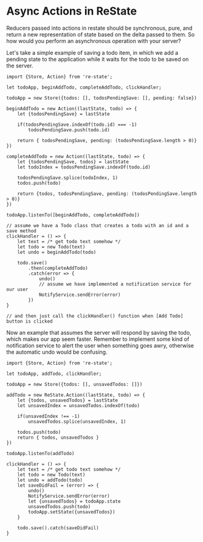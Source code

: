 # Async Actions in ReState

Reducers passed into actions in restate should be synchronous, pure, and return a new representation of state based on the delta passed to them. So how would you perform an asynchronous operation with your server?

Let's take a simple example of saving a todo item, in which we add a pending state to the application while it waits for the todo to be saved on the server.


	import {Store, Action} from 're-state';

	let todoApp, beginAddTodo, completeAddTodo, clickHandler;

	todoApp = new Store({todos: [], todosPendingSave: [], pending: false})

	beginAddTodo = new Action((lastState, todo) => {
		let {todosPendingSave} = lastState

		if(todosPendingSave.indexOf(todo.id) === -1)
			todosPendingSave.push(todo.id)

		return { todosPendingSave, pending: (todosPendingSave.length > 0)}
	})

	completeAddTodo = new Action((lastState, todo) => {
		let {todosPendingSave, todos} = lastState
		let todoIndex = todosPendingSave.indexOf(todo.id)

		todosPendingSave.splice(todoIndex, 1)
		todos.push(todo)

		return {todos, todosPendingSave, pending: (todosPendingSave.length > 0)}
	})

	todoApp.listenTo([beginAddTodo, completeAddTodo])

	// assume we have a Todo class that creates a todo with an id and a save method
	clickHandler = () => {
		let text = /* get todo text somehow */
		let todo = new Todo(text)
		let undo = beginAddTodo(todo)

		todo.save()
			.then(completeAddTodo)
			.catch(error => {
				undo()
				// assume we have implemented a notification service for our user
				NotifyService.sendError(error)
			})
	}

	// and then just call the clickHandler() function when [Add Todo] button is clicked


Now an example that assumes the server will respond by saving the todo, which makes our app seem faster. Remember to implement some kind of notification service to alert the user when something goes awry, otherwise the automatic undo would be confusing.


	import {Store, Action} from 're-state';

	let todoApp, addTodo, clickHandler;

	todoApp = new Store({todos: [], unsavedTodos: []})

	addTodo = new ReState.Action((lastState, todo) => {
		let {todos, unsavedTodos} = lastState
		let unsavedIndex = unsavedTodos.indexOf(todo)

		if(unsavedIndex !== -1)
			unsavedTodos.splice(unsavedIndex, 1)

		todos.push(todo)
		return { todos, unsavedTodos }
	})

	todoApp.listenTo(addTodo)

	clickHandler = () => {
		let text = /* get todo text somehow */
		let todo = new Todo(text)
		let undo = addTodo(todo)
		let saveDidFail = (error) => {
			undo()
			NotifyService.sendError(error)
			let {unsavedTodos} = todoApp.state
			unsavedTodos.push(todo)
			todoApp.setState({unsavedTodos})
		}

		todo.save().catch(saveDidFail)
	}

